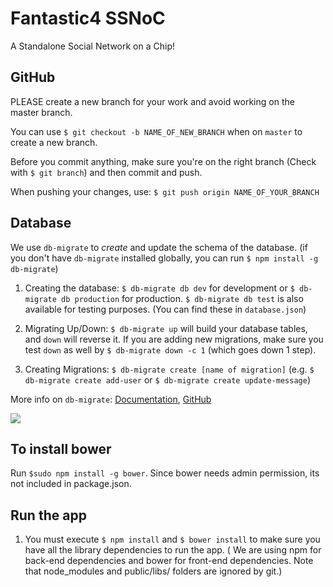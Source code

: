 # Fantastic4 SSNoC

A Standalone Social Network on a Chip!

## GitHub

PLEASE create a new branch for your work and avoid working on the master branch.

You can use `$ git checkout -b NAME_OF_NEW_BRANCH` when on `master` to create a new branch.

Before you commit anything, make sure you're on the right branch (Check with `$ git branch`) and then commit and push. 

When pushing your changes, use: `$ git push origin NAME_OF_YOUR_BRANCH`

## Database

We use `db-migrate` to *create* and update the schema of the database.
(if you don't have `db-migrate` installed globally, you can run `$ npm install -g db-migrate`)

1. Creating the database: `$ db-migrate db dev` for development or `$ db-migrate db production` for production. `$ db-migrate db test` is also available for testing purposes. (You can find these in `database.json`)

2. Migrating Up/Down: `$ db-migrate up` will build your database tables, and `down` will reverse it. If you are adding new migrations, make sure you test `down` as well by `$ db-migrate down -c 1` (which goes down 1 step).

3. Creating Migrations: `$ db-migrate create [name of migration]` (e.g. `$ db-migrate create add-user` or `$ db-migrate create update-message`)

More info on `db-migrate`: [Documentation](http://db-migrate.readthedocs.org/en/latest/), [GitHub](https://github.com/db-migrate/node-db-migrate)


![](https://s-media-cache-ak0.pinimg.com/236x/d9/8a/99/d98a99d92253adf6c694e014ea3ee9af.jpg)

## To install bower

Run `$sudo npm install -g bower`. Since bower needs admin permission, its not included in package.json.

## Run the app

1. You must execute `$ npm install` and `$ bower install` to make sure you have all the library dependencies to run the app. ( We are using npm for back-end dependencies and bower for front-end dependencies. Note that node_modules and public/libs/ folders are ignored by git.)

